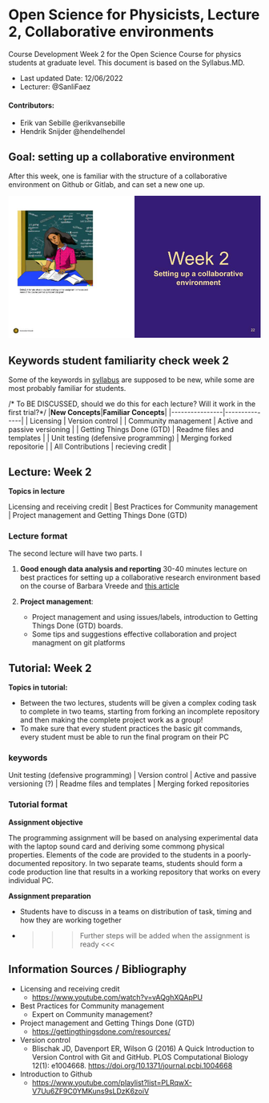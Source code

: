 # Open Science for Physicists, Lecture 2, Collaborative environments
Course Development Week 2 for the Open Science Course for physics students at graduate level. This document is based on the Syllabus.MD.


+ Last updated Date: 12/06/2022
+ Lecturer: @SanliFaez 

#### Contributors: 
+ Erik van Sebille @erikvansebille
+ Hendrik Snijder @hendelhendel

## Goal: setting up a collaborative environment
After this week, one is familiar with the structure of a collaborative environment on Github or Gitlab, and can set a new one up.

![Frontpage](./Chapter2.jpg)

## Keywords student familiarity check week 2
Some of the keywords in [syllabus](./syllabus.md) are supposed to be new, while some are most probably familiar for students.

/* To BE DISCUSSED, should we do this for each lecture? Will it work in the first trial?*/
|**New Concepts**|**Familiar Concepts**|
|----------------|---------------|
| Licensing | Version control |
| Community management | Active and passive versioning |
| Getting Things Done (GTD) | Readme files and templates |
| Unit testing (defensive programming) | Merging forked repositorie |
| All Contributions | recieving credit |


## Lecture: Week 2 
**Topics in lecture**

Licensing and receiving credit | Best Practices for Community management | Project management and Getting Things Done (GTD)

### Lecture format

The second lecture will have two parts. I

1. **Good enough data analysis and reporting** 
    30-40 minutes lecture on best practices for setting up a collaborative research environment based on the course of Barbara Vreede and [this article](https://journals.plos.org/ploscompbiol/article?id=10.1371/journal.pcbi.1005510&ref=https://githubhelp.com)

2. **Project management**: 
    - Project management and using issues/labels, introduction to Getting Things Done (GTD) boards. 
    - Some tips and suggestions effective collaboration and project managment on git platforms

## Tutorial: Week 2
**Topics in tutorial:**
- Between the two lectures, students will be given a complex coding task to complete in two teams, starting from forking an incomplete repository and then making the complete project work as a group! 
- To make sure that every student practices the basic git commands, every student must be able to run the final program on their PC

### keywords
Unit testing (defensive programming) | Version control | Active and passive versioning (?) | Readme files and templates | Merging forked repositories


### Tutorial format
**Assignment objective**

The programming assignment will be based on analysing experimental data with the laptop sound card and deriving some commong physical properties. Elements of the code are provided to the students in a poorly-documented repository. In two separate teams, students should form a code production line that results in a working repository that works on every individual PC.

 
**Assignment preparation**
  + Students have to discuss in a teams on distribution of task, timing and how they are working together
  + >>> Further steps will be added when the assignment is ready <<<

## Information Sources / Bibliography
+ Licensing and receiving credit
  + https://www.youtube.com/watch?v=vAQghXQApPU 
+ Best Practices for Community management
  + Expert on Community management?
+ Project management and Getting Things Done (GTD)
  + https://gettingthingsdone.com/resources/ 
+ Version control
  +  Blischak JD, Davenport ER, Wilson G (2016) A Quick Introduction to Version Control with Git and GitHub. PLOS Computational Biology 12(1): e1004668. https://doi.org/10.1371/journal.pcbi.1004668 
+ Introduction to Github 
  + https://www.youtube.com/playlist?list=PLRqwX-V7Uu6ZF9C0YMKuns9sLDzK6zoiV
